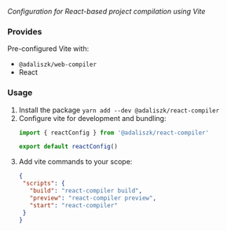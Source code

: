 _Configuration for React-based project compilation using Vite_

### Provides

Pre-configured Vite with:
- `@adaliszk/web-compiler`
- React

### Usage

1. Install the package `yarn add --dev @adaliszk/react-compiler`
2. Configure vite for development and bundling:
    ```typescript
   import { reactConfig } from '@adaliszk/react-compiler'
   
   export default reactConfig()
   ```
3. Add vite commands to your scope:
    ```json
   {
     "scripts": {
       "build": "react-compiler build",
       "preview": "react-compiler preview",
       "start": "react-compiler"
     }
   }
   ```